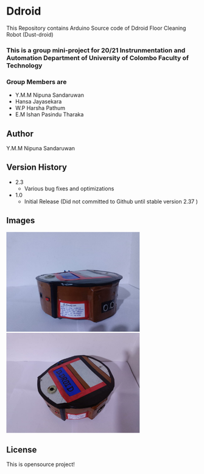 # Ddroid
This Repository contains Arduino Source code of Ddroid Floor Cleaning Robot (Dust-droid) 

### This is a group mini-project for 20/21 Instrunmentation and Automation Department of University of Colombo Faculty of Technology
### Group Members are 
  * Y.M.M Nipuna Sandaruwan
  * Hansa Jayasekara
  * W.P Harsha Pathum
  * E.M Ishan Pasindu Tharaka

## Author
Y.M.M Nipuna Sandaruwan 

## Version History

* 2.3
    * Various bug fixes and optimizations
* 1.0
    * Initial Release (Did not committed to Github until stable version 2.37 )

## Images

<p align="left">
  <img src="https://github.com/NipunaMuhandiram/Ddroid/blob/1e625a920bb867ff61c7cb16a7fe24cdb4ca7a91/1.jpg" width="350" title="hover text">
 <img src="https://github.com/NipunaMuhandiram/Ddroid/blob/1e625a920bb867ff61c7cb16a7fe24cdb4ca7a91/2.jpg" width="350" title="hover text">
</p>

## License

This is opensource project!
